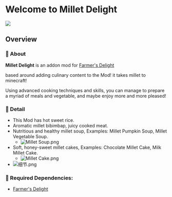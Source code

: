 # **Welcome to Millet Delight**
![](https://s2.loli.net/2024/01/23/W6u7bxAHjUZ4QYE.png)

## Overview
### 📖 About

**Millet Delight** is an addon mod for [Farmer's Delight](https://www.curseforge.com/minecraft/mc-mods/farmers-delight)

based around adding culinary content to the Mod! it takes millet to minecraft! <br>

Using advanced cooking techniques and skills, you can manage to prepare a myriad of meals and
vegetable, and maybe enjoy more and more pleased! <br>

### 🔎 Detail
- This Mod has hot sweet rice.
- Aromatic millet bibimbap, juicy cooked meat.
- Nutritious and healthy millet soup, Examples: Millet Pumpkin Soup, Millet Vegetable Soup.
  - ![Millet Soup.png](https://s2.loli.net/2025/02/02/qYgPECfNDnyaTes.png)
- Soft, honey-sweet millet cakes, Examples: Chocolate Millet Cake, Milk Millet Cake.
  - ![Millet Cake.png](https://s2.loli.net/2025/02/02/Sm4wMitCDuJQg5c.png)
- ![细节.png](https://s2.loli.net/2024/01/23/xcRD5dH9eaUIVBE.png)

### 🔨 Required Dependencies:
- [Farmer's Delight](https://www.curseforge.com/minecraft/mc-mods/farmers-delight)
